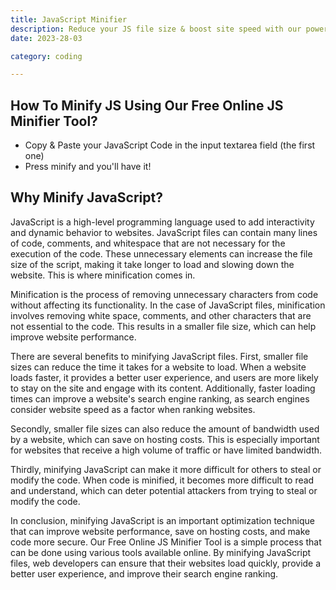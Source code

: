 ```yaml
---
title: JavaScript Minifier
description: Reduce your JS file size & boost site speed with our powerful online JS minifier tool. Try now for faster page loads!s
date: 2023-28-03

category: coding

---
```


## How To Minify JS Using Our Free Online JS Minifier Tool?

- Copy & Paste your JavaScript Code in the input textarea field (the first one)
- Press minify and you'll have it!

## Why Minify JavaScript?

JavaScript is a high-level programming language used to add interactivity and dynamic behavior to websites. JavaScript files can contain many lines of code, comments, and whitespace that are not necessary for the execution of the code. These unnecessary elements can increase the file size of the script, making it take longer to load and slowing down the website. This is where minification comes in.

Minification is the process of removing unnecessary characters from code without affecting its functionality. In the case of JavaScript files, minification involves removing white space, comments, and other characters that are not essential to the code. This results in a smaller file size, which can help improve website performance.

There are several benefits to minifying JavaScript files. First, smaller file sizes can reduce the time it takes for a website to load. When a website loads faster, it provides a better user experience, and users are more likely to stay on the site and engage with its content. Additionally, faster loading times can improve a website's search engine ranking, as search engines consider website speed as a factor when ranking websites.

Secondly, smaller file sizes can also reduce the amount of bandwidth used by a website, which can save on hosting costs. This is especially important for websites that receive a high volume of traffic or have limited bandwidth.

Thirdly, minifying JavaScript can make it more difficult for others to steal or modify the code. When code is minified, it becomes more difficult to read and understand, which can deter potential attackers from trying to steal or modify the code.

In conclusion, minifying JavaScript is an important optimization technique that can improve website performance, save on hosting costs, and make code more secure. Our Free Online JS Minifier Tool is a simple process that can be done using various tools available online. By minifying JavaScript files, web developers can ensure that their websites load quickly, provide a better user experience, and improve their search engine ranking.